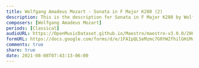 ```yaml
---
title: Wolfgang Amadeus Mozart - Sonata in F Major K280 (2)
description: This is the description for Sonata in F Major K280 by Wolfgang Amadeus Mozart
composers: [Wolfgang Amadeus Mozart]
periods: [Classical]
audioURL: https://OpenMusicDataset.github.io/Maestro/maestro-v3.0.0/2004/MIDI-Unprocessed_XP_14_R1_2004_04_ORIG_MID--AUDIO_14_R1_2004_05_Track05_wav.midi
formURL: https://docs.google.com/forms/d/e/1FAIpQLSeMzmc7G0YW2fhilGHiMu1sBhwhsClVirUPOkHpR3CPILRvuA/viewform
comments: true
share: true
date: 2021-08-08T07:43:13-06:00
---
```


